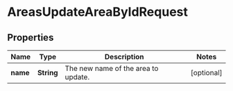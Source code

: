

# AreasUpdateAreaByIdRequest


## Properties

| Name | Type | Description | Notes |
|------------ | ------------- | ------------- | -------------|
|**name** | **String** | The new name of the area to update. |  [optional] |



